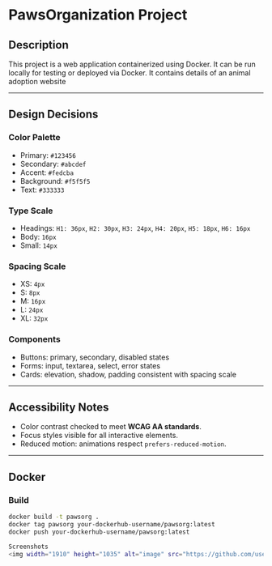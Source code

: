 # PawsOrganization Project

## Description
This project is a web application containerized using Docker. It can be run locally for testing or deployed via Docker.
It contains details of an animal adoption website

---

## Design Decisions

### Color Palette
- Primary: `#123456`  
- Secondary: `#abcdef`  
- Accent: `#fedcba`  
- Background: `#f5f5f5`  
- Text: `#333333`

### Type Scale
- Headings: `H1: 36px`, `H2: 30px`, `H3: 24px`, `H4: 20px`, `H5: 18px`, `H6: 16px`  
- Body: `16px`  
- Small: `14px`  

### Spacing Scale
- XS: `4px`  
- S: `8px`  
- M: `16px`  
- L: `24px`  
- XL: `32px`  

### Components
- Buttons: primary, secondary, disabled states  
- Forms: input, textarea, select, error states  
- Cards: elevation, shadow, padding consistent with spacing scale  

---

## Accessibility Notes
- Color contrast checked to meet **WCAG AA standards**.  
- Focus styles visible for all interactive elements.  
- Reduced motion: animations respect `prefers-reduced-motion`.  

---

## Docker

### Build
```bash
docker build -t pawsorg .
docker tag pawsorg your-dockerhub-username/pawsorg:latest
docker push your-dockerhub-username/pawsorg:latest

Screenshots
<img width="1910" height="1035" alt="image" src="https://github.com/user-attachments/assets/69eb2337-fcba-4192-a83d-fa6f7e4e603a" />

